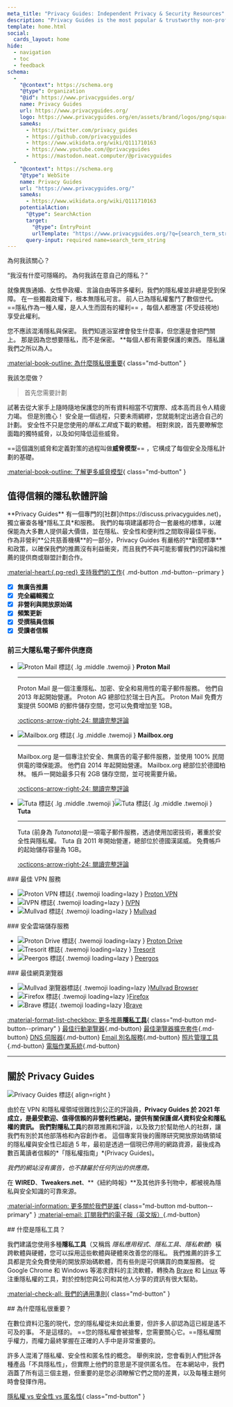 ```yaml
---
meta_title: "Privacy Guides: Independent Privacy & Security Resources"
description: "Privacy Guides is the most popular & trustworthy non-profit resource to find privacy tools and learn about protecting your digital life. 無廣告 & 無聯盟行銷，高品質評論"
template: home.html
social:
  cards_layout: home
hide:
  - navigation
  - toc
  - feedback
schema:
  - 
    "@context": https://schema.org
    "@type": Organization
    "@id": https://www.privacyguides.org/
    name: Privacy Guides
    url: https://www.privacyguides.org/
    logo: https://www.privacyguides.org/en/assets/brand/logos/png/square/pg-yellow.png
    sameAs:
      - https://twitter.com/privacy_guides
      - https://github.com/privacyguides
      - https://www.wikidata.org/wiki/Q111710163
      - https://www.youtube.com/@privacyguides
      - https://mastodon.neat.computer/@privacyguides
  - 
    "@context": https://schema.org
    "@type": WebSite
    name: Privacy Guides
    url: "https://www.privacyguides.org/"
    sameAs:
      - https://www.wikidata.org/wiki/Q111710163
    potentialAction:
      "@type": SearchAction
      target:
        "@type": EntryPoint
        urlTemplate: "https://www.privacyguides.org/?q={search_term_string}"
      query-input: required name=search_term_string
---
```


<!-- markdownlint-disable -->
<div class="grid" markdown>
<div markdown>
為何我該關心？

“我沒有什麼可隱瞞的。 為何我該在意自己的隱私？”

就像異族通婚、女性參政權、言論自由等許多權利，我們的隱私權並非總是受到保障。 在一些獨裁政權下，根本無隱私可言。 前人已為隱私權奮鬥了數個世代。 ==隱私作為一種人權，是人人生而固有的權利== ，每個人都應當 (不受歧視地) 享受此權利。

您不應該混淆隱私與保密。 我們知道浴室裡會發生什麼事，但您還是會把門關上。 那是因為您想要隱私，而不是保密。 **每個人都有需要保護的東西。 隱私讓我們之所以為人。

[:material-book-outline: 為什麼隱私很重要](basics/why-privacy-matters.md){ class="md-button" }
</div>

<div markdown>
我該怎麼做？

> 首先您需要計劃

試著去從大家手上隨時隨地保護您的所有資料相當不切實際、成本高而且令人精疲力竭。 但是別擔心！ 安全是一個過程，只要未雨綢繆，您就能制定出適合自己的計劃。 安全性不只是您使用的*隱私工具*或下載的軟體。 相對來說，首先要瞭解您面臨的獨特威脅，以及如何降低這些威脅。

==這個識別威脅和定義對策的過程叫做**威脅模型**== ，它構成了每個安全及隱私計劃的基礎。

[:material-book-outline: 了解更多威脅模型](basics/threat-modeling.md){ class="md-button" }
</div>
</div>

## 值得信賴的隱私軟體評論

<div class="grid" markdown>

<div markdown>
**Privacy Guides** 有一個專門的[社群](https://discuss.privacyguides.net)，獨立審查各種*隱私工具*和服務。 我們的每項建議都符合一套嚴格的標準，以確保能為大多數人提供最大價值，並在隱私、安全性和便利性之間取得最佳平衡。 作為非營利**公共慈善機構**的一部分，Privacy Guides 有嚴格的**新聞標準**和政策，以確保我們的推薦沒有利益衝突，而且我們不與可能影響我們的評論和推薦的提供商或聯盟計劃合作。

[:material-heart:{.pg-red} 支持我們的工作](about/donate.md){ .md-button .md-button--primary }
</div>

- [x] **無廣告推薦**
- [x] **完全編輯獨立**
- [x] **非營利與開放原始碼**
- [x] **頻繁更新**
- [x] **受撰稿員信賴**
- [x] **受讀者信賴**

</div>

### 前三大隱私電子郵件供應商

<div class="grid cards" markdown>

- ![Proton Mail 標誌](assets/img/email/protonmail.svg){ .lg .middle .twemoji } **Proton Mail**

    ---

    Proton Mail 是一個注重隱私、加密、安全和易用性的電子郵件服務。 他們自 2013 年起開始營運。 Proton AG 總部位於瑞士日內瓦。 Proton Mail 免費方案提供 500MB 的郵件儲存空間，您可以免費增加至 1GB。

    [:octicons-arrow-right-24: 閱讀完整評論](email.md#proton-mail)

- ![Mailbox.org 標誌](assets/img/email/mailboxorg.svg){ .lg .middle .twemoji } **Mailbox.org**

    ---

    Mailbox.org 是一個專注於安全、無廣告的電子郵件服務，並使用 100% 民間供電的環保能源。 他們自 2014 年起開始營運。 Mailbox.org  總部位於德國柏林。 帳戶一開始最多只有 2GB 儲存空間，並可視需要升級。

    [:octicons-arrow-right-24: 閱讀完整評論](email.md#mailboxorg)

- ![Tuta 標誌](assets/img/email/tuta.svg#only-light){ .lg .middle .twemoji }![Tuta 標誌](assets/img/email/tuta-dark.svg#only-dark){ .lg .middle .twemoji } **Tuta**

    ---

    Tuta (前身為 *Tutanota*)是一項電子郵件服務，透過使用加密技術，著重於安全性與隱私權。 Tuta 自 2011 年開始營運，總部位於德國漢諾威。 免費帳戶的起始儲存容量為 1GB。

    [:octicons-arrow-right-24: 閱讀完整評論](email.md#tuta)

</div>

<div class="grid" markdown>
<div markdown>
### 最佳 VPN 服務

<div class="grid cards" markdown>

- ![Proton VPN 標誌](assets/img/vpn/protonvpn.svg){ .twemoji loading=lazy } [Proton VPN](vpn.md#proton-vpn)
- ![IVPN 標誌](assets/img/vpn/mini/ivpn.svg){ .twemoji loading=lazy } [IVPN](vpn.md#ivpn)
- ![Mullvad 標誌](assets/img/vpn/mullvad.svg){ .twemoji loading=lazy } [Mullvad](vpn.md#mullvad)

</div>
</div>

<div markdown>
### 安全雲端儲存服務

<div class="grid cards" markdown>

- ![Proton Drive 標誌](assets/img/cloud/protondrive.svg){ .twemoji loading=lazy } [Proton Drive](cloud.md#proton-drive)
- ![Tresorit 標誌](assets/img/cloud/tresorit.svg){ .twemoji loading=lazy } [Tresorit](cloud.md#tresorit)
- ![Peergos 標誌](assets/img/cloud/peergos.svg){ .twemoji loading=lazy } [Peergos](cloud.md#peergos)

</div>
</div>

<div markdown>
### 最佳網頁瀏覽器

<div class="grid cards" markdown>

- ![Mullvad 瀏覽器標誌](assets/img/browsers/mullvad_browser.svg){ .twemoji loading=lazy }[Mullvad Browser](desktop-browsers.md#mullvad-browser)
- ![Firefox 標誌](assets/img/browsers/firefox.svg){ .twemoji loading=lazy }[Firefox](desktop-browsers.md#firefox)
- ![Brave 標誌](assets/img/browsers/brave.svg){ .twemoji loading=lazy }[Brave](desktop-browsers.md#brave)

</div>
</div>
</div>

[:material-format-list-checkbox: 更多推薦**隱私工具**](tools.md){ class="md-button md-button--primary" }
[最佳行動瀏覽器](mobile-browsers.md ""){.md-button} [最佳瀏覽器擴充套件](browser-extensions.md ""){.md-button} [DNS 伺服器](dns.md ""){.md-button} [Email 別名服務](email-aliasing.md ""){.md-button} [照片管理工具](photo-management.md ""){.md-button} [電腦作業系統](desktop.md ""){.md-button}

---

## 關於 Privacy Guides

![Privacy Guides 標誌](assets/brand/logos/png/square/pg-yellow.png){ align=right }

由於在 VPN 和隱私權領域很難找到公正的評論員，**Privacy Guides **於 2021 年成立，是最受歡迎、值得信賴的非營利性網站，提供有關保護*個人*資料安全和隱私權的資訊。 我們對**隱私工具**的群眾推薦和評論，以及致力於幫助他人的社群，讓我們有別於其他部落格和內容創作者。 這個專案背後的團隊研究開放原始碼領域的隱私權與安全性已超過 5 年，最初是透過一個現已停用的網路資源，最後成為數百萬讀者信賴的*「隱私權指南」*(Privacy Guides)。

*我們的網站沒有廣告，也不隸屬於任何列出的供應商。*

在 **WIRED**、**Tweakers.net**、**《紐約時報》**及其他許多刊物中，都被視為隱私與安全知識的可靠來源。

[:material-information: 更多關於我們是誰](about.md){ class="md-button md-button--primary" } [:material-email: 訂閱我們的電子報（英文版）](https://blog.privacyguides.org/#/portal/signup ""){.md-button}

<div class="grid" markdown>
<div markdown>
## 什麼是隱私工具？

我們建議您使用多種**隱私工具**（又稱爲 *隱私應用程式*、*隱私工具*、*隱私軟體*）橫跨軟體與硬體，您可以採用這些軟體與硬體來改善您的隱私。 我們推薦的許多工具都是完全免費使用的開放原始碼軟體，而有些則是可供購買的商業服務。 從 Google Chrome 和 Windows 等渴求資料的主流軟體，轉換為 [Brave](desktop-browsers.md#brave) 和 [Linux](desktop.md) 等注重隱私權的工具，對於控制您與公司和其他人分享的資訊有很大幫助。

[:material-check-all: 我們的通用準則](about/criteria.md){ class="md-button" }
</div>

<div markdown>
## 為什麼隱私很重要？

在數位資料氾濫的現代，您的隱私權從未如此重要，但許多人卻認為這已經是遙不可及的事。 不是這樣的。 ==您的隱私權會被搶奪，您需要關心它。==隱私權關乎權力，而權力最終掌握在正確的人手中是非常重要的。

許多人混淆了隱私權、安全性和匿名性的概念。 舉例來說，您會看到人們批評各種產品「不具隱私性」，但實際上他們的意思是不提供匿名性。 在本網站中，我們涵蓋了所有這三個主題，但重要的是您必須瞭解它們之間的差異，以及每種主題何時會發揮作用。

[隱私權 vs 安全性 vs 匿名性](basics/why-privacy-matters.md#what-is-privacy){ class="md-button" }
</div>
</div>
